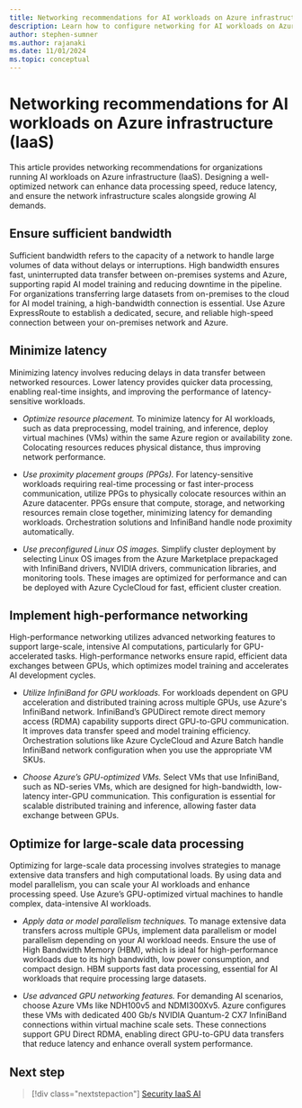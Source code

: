 ```yaml
---
title: Networking recommendations for AI workloads on Azure infrastructure (IaaS)
description: Learn how to configure networking for AI workloads on Azure infrastructure (IaaS).
author: stephen-sumner
ms.author: rajanaki
ms.date: 11/01/2024
ms.topic: conceptual
---
```


# Networking recommendations for AI workloads on Azure infrastructure (IaaS)

This article provides networking recommendations for organizations running AI workloads on Azure infrastructure (IaaS). Designing a well-optimized network can enhance data processing speed, reduce latency, and ensure the network infrastructure scales alongside growing AI demands.

## Ensure sufficient bandwidth

Sufficient bandwidth refers to the capacity of a network to handle large volumes of data without delays or interruptions. High bandwidth ensures fast, uninterrupted data transfer between on-premises systems and Azure, supporting rapid AI model training and reducing downtime in the pipeline. For organizations transferring large datasets from on-premises to the cloud for AI model training, a high-bandwidth connection is essential. Use Azure ExpressRoute to establish a dedicated, secure, and reliable high-speed connection between your on-premises network and Azure.

## Minimize latency

Minimizing latency involves reducing delays in data transfer between networked resources. Lower latency provides quicker data processing, enabling real-time insights, and improving the performance of latency-sensitive workloads.

- *Optimize resource placement.* To minimize latency for AI workloads, such as data preprocessing, model training, and inference, deploy virtual machines (VMs) within the same Azure region or availability zone. Colocating resources reduces physical distance, thus improving network performance.
  
- *Use proximity placement groups (PPGs).* For latency-sensitive workloads requiring real-time processing or fast inter-process communication, utilize PPGs to physically colocate resources within an Azure datacenter. PPGs ensure that compute, storage, and networking resources remain close together, minimizing latency for demanding workloads. Orchestration solutions and InfiniBand handle node proximity automatically.
  
- *Use preconfigured Linux OS images.* Simplify cluster deployment by selecting Linux OS images from the Azure Marketplace prepackaged with InfiniBand drivers, NVIDIA drivers, communication libraries, and monitoring tools. These images are optimized for performance and can be deployed with Azure CycleCloud for fast, efficient cluster creation.

## Implement high-performance networking

High-performance networking utilizes advanced networking features to support large-scale, intensive AI computations, particularly for GPU-accelerated tasks. High-performance networks ensure rapid, efficient data exchanges between GPUs, which optimizes model training and accelerates AI development cycles.

- *Utilize InfiniBand for GPU workloads.* For workloads dependent on GPU acceleration and distributed training across multiple GPUs, use Azure's InfiniBand network. InfiniBand’s GPUDirect remote direct memory access (RDMA) capability supports direct GPU-to-GPU communication. It improves data transfer speed and model training efficiency. Orchestration solutions like Azure CycleCloud and Azure Batch handle InfiniBand network configuration when you use the appropriate VM SKUs.
  
- *Choose Azure’s GPU-optimized VMs.* Select VMs that use InfiniBand, such as ND-series VMs, which are designed for high-bandwidth, low-latency inter-GPU communication. This configuration is essential for scalable distributed training and inference, allowing faster data exchange between GPUs.

## Optimize for large-scale data processing

Optimizing for large-scale data processing involves strategies to manage extensive data transfers and high computational loads. By using data and model parallelism, you can scale your AI workloads and enhance processing speed. Use Azure’s GPU-optimized virtual machines to handle complex, data-intensive AI workloads.

- *Apply data or model parallelism techniques.* To manage extensive data transfers across multiple GPUs, implement data parallelism or model parallelism depending on your AI workload needs. Ensure the use of High Bandwidth Memory (HBM), which is ideal for high-performance workloads due to its high bandwidth, low power consumption, and compact design. HBM supports fast data processing, essential for AI workloads that require processing large datasets.

- *Use advanced GPU networking features.* For demanding AI scenarios, choose Azure VMs like NDH100v5 and NDMI300Xv5. Azure configures these VMs with dedicated 400 Gb/s NVIDIA Quantum-2 CX7 InfiniBand connections within virtual machine scale sets. These connections support GPU Direct RDMA, enabling direct GPU-to-GPU data transfers that reduce latency and enhance overall system performance.

## Next step

> [!div class="nextstepaction"]
> [Security IaaS AI](./security.md)
